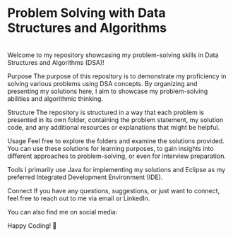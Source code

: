 <h1> Problem Solving with Data Structures and Algorithms </h1> <br>
<i> </i>Welcome to my repository showcasing my problem-solving skills in Data Structures and Algorithms (DSA)! </i>

Purpose
The purpose of this repository is to demonstrate my proficiency in solving various problems using DSA concepts. By organizing and presenting my solutions here, I aim to showcase my problem-solving abilities and algorithmic thinking.

Structure
The repository is structured in a way that each problem is presented in its own folder, containing the problem statement, my solution code, and any additional resources or explanations that might be helpful.

Usage
Feel free to explore the folders and examine the solutions provided. You can use these solutions for learning purposes, to gain insights into different approaches to problem-solving, or even for interview preparation.

Tools
I primarily use Java for implementing my solutions and Eclipse as my preferred Integrated Development Environment (IDE).

Connect
If you have any questions, suggestions, or just want to connect, feel free to reach out to me via email or LinkedIn.

You can also find me on social media:

Happy Coding! 🚀





